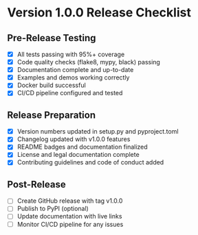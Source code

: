 # Version 1.0.0 Release Checklist

## Pre-Release Testing
- [x] All tests passing with 95%+ coverage
- [x] Code quality checks (flake8, mypy, black) passing
- [x] Documentation complete and up-to-date
- [x] Examples and demos working correctly
- [x] Docker build successful
- [x] CI/CD pipeline configured and tested

## Release Preparation
- [x] Version numbers updated in setup.py and pyproject.toml
- [x] Changelog updated with v1.0.0 features
- [x] README badges and documentation finalized
- [x] License and legal documentation complete
- [x] Contributing guidelines and code of conduct added

## Post-Release
- [ ] Create GitHub release with tag v1.0.0
- [ ] Publish to PyPI (optional)
- [ ] Update documentation with live links
- [ ] Monitor CI/CD pipeline for any issues
